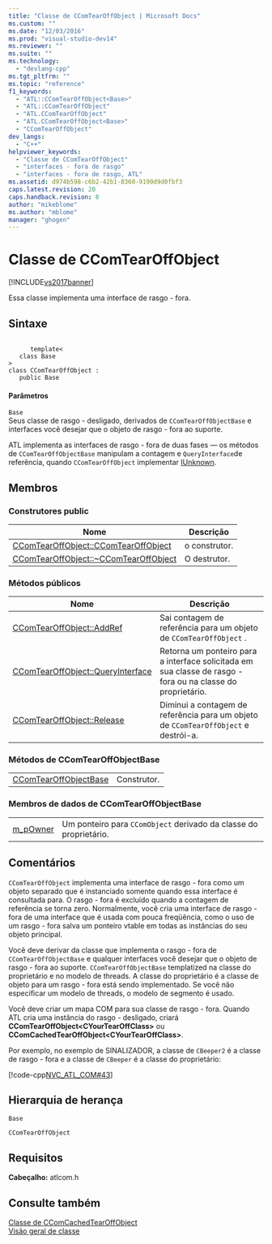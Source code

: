 ```yaml
---
title: "Classe de CComTearOffObject | Microsoft Docs"
ms.custom: ""
ms.date: "12/03/2016"
ms.prod: "visual-studio-dev14"
ms.reviewer: ""
ms.suite: ""
ms.technology: 
  - "devlang-cpp"
ms.tgt_pltfrm: ""
ms.topic: "reference"
f1_keywords: 
  - "ATL::CComTearOffObject<Base>"
  - "ATL::CComTearOffObject"
  - "ATL.CComTearOffObject"
  - "ATL.CComTearOffObject<Base>"
  - "CComTearOffObject"
dev_langs: 
  - "C++"
helpviewer_keywords: 
  - "Classe de CComTearOffObject"
  - "interfaces - fora de rasgo"
  - "interfaces - fora de rasgo, ATL"
ms.assetid: d974b598-c6b2-42b1-8360-9190d9d0fbf3
caps.latest.revision: 20
caps.handback.revision: 8
author: "mikeblome"
ms.author: "mblome"
manager: "ghogen"
---
```

# Classe de CComTearOffObject
[!INCLUDE[vs2017banner](../../assembler/inline/includes/vs2017banner.md)]

Essa classe implementa uma interface de rasgo \- fora.  
  
## Sintaxe  
  
```  
  
      template<  
   class Base   
>  
class CComTearOffObject :  
   public Base  
```  
  
#### Parâmetros  
 `Base`  
 Seus classe de rasgo \- desligado, derivados de `CComTearOffObjectBase` e interfaces você desejar que o objeto de rasgo \- fora ao suporte.  
  
 ATL implementa as interfaces de rasgo \- fora de duas fases — os métodos de `CComTearOffObjectBase` manipulam a contagem e `QueryInterface`de referência, quando `CComTearOffObject` implementar [IUnknown](http://msdn.microsoft.com/library/windows/desktop/ms680509).  
  
## Membros  
  
### Construtores public  
  
|Nome|Descrição|  
|----------|---------------|  
|[CComTearOffObject::CComTearOffObject](../Topic/CComTearOffObject::CComTearOffObject.md)|o construtor.|  
|[CComTearOffObject::~CComTearOffObject](../Topic/CComTearOffObject::~CComTearOffObject.md)|O destrutor.|  
  
### Métodos públicos  
  
|Nome|Descrição|  
|----------|---------------|  
|[CComTearOffObject::AddRef](../Topic/CComTearOffObject::AddRef.md)|Sai contagem de referência para um objeto de `CComTearOffObject` .|  
|[CComTearOffObject::QueryInterface](../Topic/CComTearOffObject::QueryInterface.md)|Retorna um ponteiro para a interface solicitada em sua classe de rasgo \- fora ou na classe do proprietário.|  
|[CComTearOffObject::Release](../Topic/CComTearOffObject::Release.md)|Diminui a contagem de referência para um objeto de `CComTearOffObject` e destrói\-a.|  
  
### Métodos de CComTearOffObjectBase  
  
|||  
|-|-|  
|[CComTearOffObjectBase](../Topic/CComTearOffObject::CComTearOffObjectBase.md)|Construtor.|  
  
### Membros de dados de CComTearOffObjectBase  
  
|||  
|-|-|  
|[m\_pOwner](../Topic/CComTearOffObject::m_pOwner.md)|Um ponteiro para `CComObject` derivado da classe do proprietário.|  
  
## Comentários  
 `CComTearOffObject` implementa uma interface de rasgo \- fora como um objeto separado que é instanciado somente quando essa interface é consultada para.  O rasgo \- fora é excluído quando a contagem de referência se torna zero.  Normalmente, você cria uma interface de rasgo \- fora de uma interface que é usada com pouca freqüência, como o uso de um rasgo \- fora salva um ponteiro vtable em todas as instâncias do seu objeto principal.  
  
 Você deve derivar da classe que implementa o rasgo \- fora de `CComTearOffObjectBase` e qualquer interfaces você desejar que o objeto de rasgo \- fora ao suporte.  `CComTearOffObjectBase` templatized na classe do proprietário e no modelo de threads.  A classe do proprietário é a classe de objeto para um rasgo \- fora está sendo implementado.  Se você não especificar um modelo de threads, o modelo de segmento é usado.  
  
 Você deve criar um mapa COM para sua classe de rasgo \- fora.  Quando ATL cria uma instância do rasgo \- desligado, criará **CComTearOffObject\<CYourTearOffClass\>** ou **CComCachedTearOffObject\<CYourTearOffClass\>**.  
  
 Por exemplo, no exemplo de SINALIZADOR, a classe de `CBeeper2` é a classe de rasgo \- fora e a classe de `CBeeper` é a classe do proprietário:  
  
 [!code-cpp[NVC_ATL_COM#43](../../atl/codesnippet/CPP/ccomtearoffobject-class_1.h)]  
  
## Hierarquia de herança  
 `Base`  
  
 `CComTearOffObject`  
  
## Requisitos  
 **Cabeçalho:** atlcom.h  
  
## Consulte também  
 [Classe de CComCachedTearOffObject](../../atl/reference/ccomcachedtearoffobject-class.md)   
 [Visão geral de classe](../../atl/atl-class-overview.md)